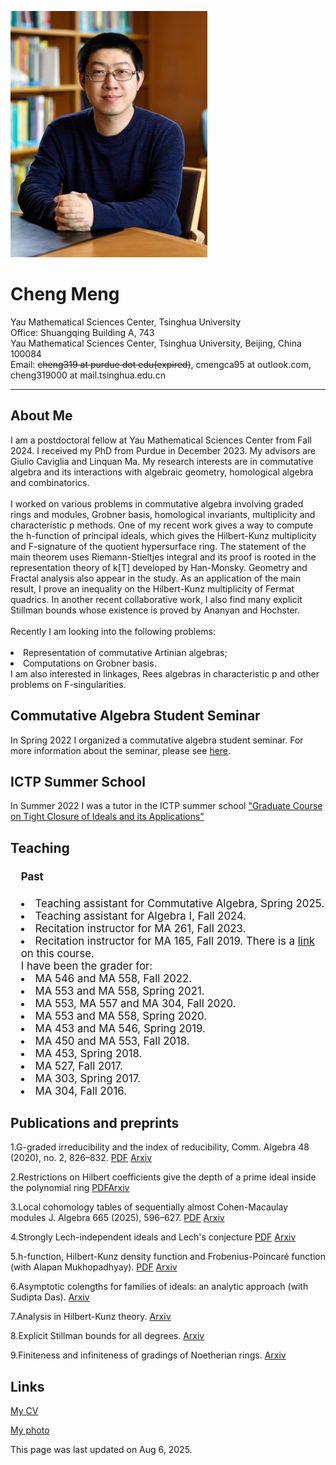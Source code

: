 <html><head>
<meta http-equiv="content-type" content="text/html; charset=UTF-8">
<title>Cheng Meng's Homepage</title>
</head>

<body>

<img src="MSRI FEB 20241522-2.jpg"><br>

<h1> Cheng Meng </h1>

Yau Mathematical Sciences Center, Tsinghua University <br>
Office: Shuangqing Building A, 743 <br>
Yau Mathematical Sciences Center, Tsinghua University, Beijing, China 100084 <br>
Email: <s>cheng319 at purdue dot edu(expired)</s>, cmengca95 at outlook.com, cheng319000 at mail.tsinghua.edu.cn




<hr>

<p>
</p><h2> About Me </h2>
I am a postdoctoral fellow at Yau Mathematical Sciences Center from Fall 2024. I received my PhD from Purdue in December 2023. My advisors are Giulio Caviglia and Linquan Ma. My research interests are in commutative algebra and its interactions with algebraic geometry, homological algebra and combinatorics.<br><br>
I worked on various problems in commutative algebra involving graded rings and modules, Grobner basis, homological invariants, multiplicity and characteristic p methods. One of my recent work gives a way to compute the h-function of principal ideals, which gives the Hilbert-Kunz multiplicity and F-signature of the quotient hypersurface ring. The statement of the main theorem uses Riemann-Stieltjes integral and its proof is rooted in the representation theory of k[T] developed by Han-Monsky. Geometry and Fractal analysis also appear in the study. As an application of the main result, I prove an inequality on the Hilbert-Kunz multiplicity of Fermat quadrics. In another recent collaborative work, I also find many explicit Stillman bounds whose existence is proved by Ananyan and Hochster.<br><br>
Recently I am looking into the following problems:<br><br>
<li>Representation of commutative Artinian algebras;</li>
<li>Computations on Grobner basis.</li>
I am also interested in linkages, Rees algebras in characteristic p and other problems on F-singularities.
<p></p>

<p>
</p><h2> Commutative Algebra Student Seminar </h2>
In Spring 2022 I organized a commutative algebra student seminar. For more information about the seminar, please see <a href="https://cmengca23.github.io/CASS Spring 2022.html">here</a>.
<p>

</p><h2> ICTP Summer School </h2>
In Summer 2022 I was a tutor in the ICTP summer school <a href="https://indico.ictp.it/event/9791/">"Graduate Course on Tight Closure of Ideals and its Applications"</a><p>
</p><h2> Teaching </h2>	
<div style="font-size: 1.2em; margin-bottom: 0px; margin-left: 1em; margin-right: auto; margin-top: 0px; word-wrap: break-word; width: %; ">

<h4>Past</h4>
<li>Teaching assistant for Commutative Algebra, Spring 2025. </li>
<li>Teaching assistant for Algebra I, Fall 2024. </li>
<li>Recitation instructor for MA 261, Fall 2023. </li>
<li>Recitation instructor for MA 165, Fall 2019. There is a <a href="https://cmengca23.github.io/index-MA165-Fall 2019.html">link</a> on this course.</li>
I have been the grader for:
<li>MA 546 and MA 558, Fall 2022. </li>
<li>MA 553 and MA 558, Spring 2021. </li>
<li>MA 553, MA 557 and MA 304, Fall 2020. </li>
<li>MA 553 and MA 558, Spring 2020. </li>
<li>MA 453 and MA 546, Spring 2019. </li>
<li>MA 450 and MA 553, Fall 2018. </li>
<li>MA 453, Spring 2018.</li>
<li>MA 527, Fall 2017. </li>
<li>MA 303, Spring 2017.</li>
<li>MA 304, Fall 2016.</li>
</div>
<p></p>

<p>
</p><h2>Publications and preprints</h2>
1.G-graded irreducibility and the index of reducibility, Comm. Algebra 48 (2020), no. 2, 826–832. <a href="https://cmengca23.github.io/papers-PDF version/20181216 Graded Irreducible paper10.pdf">PDF</a>
<a href="https://arxiv.org/abs/1812.06541">Arxiv</a></li></ul>
<p></p>

2.Restrictions on Hilbert coefficients give the depth of a prime ideal inside the polynomial ring <a href="https://cmengca23.github.io/papers-PDF version/20231120 InP.pdf">PDF</a><a href="https://arxiv.org/abs/2501.07829">Arxiv</a></li></ul>

3.Local cohomology tables of sequentially almost Cohen-Macaulay modules J. Algebra 665 (2025), 596–627. <a href="https://www.math.purdue.edu/~cheng319/papers/2111.07536v2.pdf">PDF</a>
<a href="https://arxiv.org/abs/2111.07536">Arxiv</a></li></ul>
<p></p>

4.Strongly Lech-independent ideals and Lech's conjecture <a href="https://cmengca23.github.io/papers-PDF version/2112.09849.pdf">PDF</a>
<a href="https://arxiv.org/abs/2112.09849">Arxiv</a></li></ul>
<p></p>

5.h-function, Hilbert-Kunz density function and Frobenius-Poincaré function (with Alapan Mukhopadhyay). <a href="https://cmengca23.github.io/papers-PDF version/h-function.pdf">PDF</a> <a href="https://arxiv.org/abs/2310.10270">Arxiv</a></li></ul>
<p></p>

6.Asymptotic colengths for families of ideals: an analytic approach (with Sudipta Das). <a href="https://arxiv.org/abs/2410.11991">Arxiv</a></li></ul>
<p></p>

7.Analysis in Hilbert-Kunz theory. <a href="https://arxiv.org/abs/2507.13898">Arxiv</a></li></ul>
<p></p>

8.Explicit Stillman bounds for all degrees. <a href="https://arxiv.org/abs/2507.19617">Arxiv</a></li></ul>
<p></p>

9.Finiteness and infiniteness of gradings of Noetherian rings. <a href="https://arxiv.org/abs/2508.01628">Arxiv</a></li></ul>
<p></p>

<p></p><h2>Links</h2>
<a href="https://cmengca23.github.io/CV Cheng Meng 20250806.pdf">My CV</a><br>

<a href="https://cmengca23.github.io/cheng meng's photo.jpg">My photo</a>
<p></p>

This page was last updated on Aug 6, 2025.




</li></ul></body></html>
